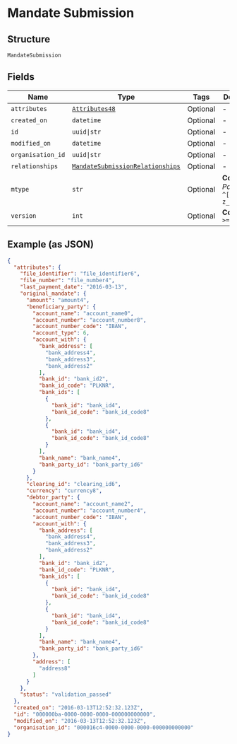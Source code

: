 
# Mandate Submission

## Structure

`MandateSubmission`

## Fields

| Name | Type | Tags | Description |
|  --- | --- | --- | --- |
| `attributes` | [`Attributes48`](../../doc/models/attributes-48.md) | Optional | - |
| `created_on` | `datetime` | Optional | - |
| `id` | `uuid\|str` | Optional | - |
| `modified_on` | `datetime` | Optional | - |
| `organisation_id` | `uuid\|str` | Optional | - |
| `relationships` | [`MandateSubmissionRelationships`](../../doc/models/mandate-submission-relationships.md) | Optional | - |
| `mtype` | `str` | Optional | **Constraints**: *Pattern*: `^[A-Za-z_]*$` |
| `version` | `int` | Optional | **Constraints**: `>= 0` |

## Example (as JSON)

```json
{
  "attributes": {
    "file_identifier": "file_identifier6",
    "file_number": "file_number4",
    "last_payment_date": "2016-03-13",
    "original_mandate": {
      "amount": "amount4",
      "beneficiary_party": {
        "account_name": "account_name0",
        "account_number": "account_number8",
        "account_number_code": "IBAN",
        "account_type": 6,
        "account_with": {
          "bank_address": [
            "bank_address4",
            "bank_address3",
            "bank_address2"
          ],
          "bank_id": "bank_id2",
          "bank_id_code": "PLKNR",
          "bank_ids": [
            {
              "bank_id": "bank_id4",
              "bank_id_code": "bank_id_code8"
            },
            {
              "bank_id": "bank_id4",
              "bank_id_code": "bank_id_code8"
            }
          ],
          "bank_name": "bank_name4",
          "bank_party_id": "bank_party_id6"
        }
      },
      "clearing_id": "clearing_id6",
      "currency": "currency8",
      "debtor_party": {
        "account_name": "account_name2",
        "account_number": "account_number4",
        "account_number_code": "IBAN",
        "account_with": {
          "bank_address": [
            "bank_address4",
            "bank_address3",
            "bank_address2"
          ],
          "bank_id": "bank_id2",
          "bank_id_code": "PLKNR",
          "bank_ids": [
            {
              "bank_id": "bank_id4",
              "bank_id_code": "bank_id_code8"
            },
            {
              "bank_id": "bank_id4",
              "bank_id_code": "bank_id_code8"
            }
          ],
          "bank_name": "bank_name4",
          "bank_party_id": "bank_party_id6"
        },
        "address": [
          "address8"
        ]
      }
    },
    "status": "validation_passed"
  },
  "created_on": "2016-03-13T12:52:32.123Z",
  "id": "000000ba-0000-0000-0000-000000000000",
  "modified_on": "2016-03-13T12:52:32.123Z",
  "organisation_id": "000016c4-0000-0000-0000-000000000000"
}
```

